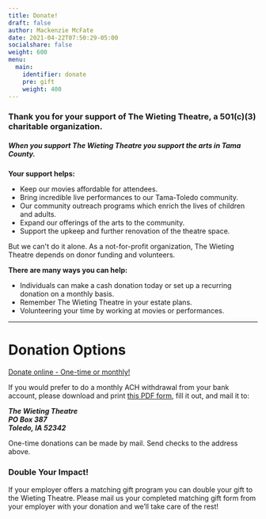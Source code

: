 ```yaml
---
title: Donate!
draft: false
author: Mackenzie McFate
date: 2021-04-22T07:50:29-05:00
socialshare: false
weight: 600
menu:
  main:
    identifier: donate
    pre: gift
    weight: 400
---
```


### Thank you for your support of The Wieting Theatre, a 501(c)(3) charitable organization.
##### **When you support The Wieting Theatre you support the arts in Tama County.**

**Your support helps:**

* Keep our movies affordable for attendees.
* Bring incredible live performances to our Tama-Toledo community.
* Our community outreach programs which enrich the lives of children and adults.
* Expand our offerings of the arts to the community.
* Support the upkeep and further renovation of the theatre space.

But we can't do it alone. As a not-for-profit organization, The Wieting Theatre depends on donor funding and volunteers.

**There are many ways you can help:**

* Individuals can make a cash donation today or set up a recurring donation on a monthly basis.
* Remember The Wieting Theatre in your estate plans.
* Volunteering your time by working at movies or performances.

***
# Donation Options

[Donate online - One-time or monthly!](https://www.paypal.com/donate/?cmd=_s-xclick&hosted_button_id=E28RAEFST2Z7Q)

If you would prefer to do a monthly ACH withdrawal from your bank account, please download and print [this PDF form](/pledge-card.pdf), fill it out, and mail it to:

***The Wieting Theatre <br>
PO Box 387 <br>
Toledo, IA 52342***

One-time donations can be made by mail. Send checks to the address above.

### Double Your Impact!
If your employer offers a matching gift program you can double your gift to the Wieting Theatre.  Please mail us your completed matching gift form from your employer with your donation and we’ll take care of the rest!

